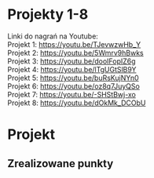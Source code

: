 # Projekty 1-8 
Linki do nagrań na Youtube:  
Projekt 1: https://youtu.be/TJevwzwHb_Y  
Projekt 2: https://youtu.be/5Wmrv9hBwks  
Projekt 3: https://youtu.be/dooIFopIZ6g  
Projekt 4: https://youtu.be/lTgUGtSlB9Y  
Projekt 5: https://youtu.be/buRsKujNYn0  
Projekt 6: https://youtu.be/oz8q7JuyQSo  
Projekt 7: https://youtu.be/-SHStBwj-xo  
Projekt 8: https://youtu.be/dOkMk_DCObU  
# Projekt
## Zrealizowane punkty

